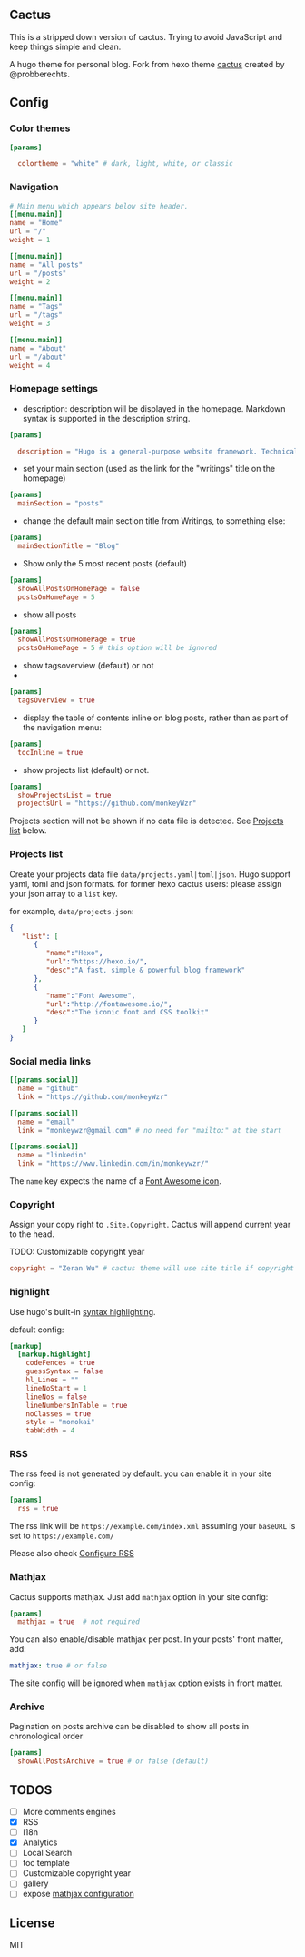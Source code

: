 ## Cactus

This is a stripped down version of cactus. Trying to avoid JavaScript and keep things simple and clean.

A hugo theme for personal blog. Fork from hexo theme [cactus](https://github.com/probberechts/hexo-theme-cactus) created by @probberechts.

## Config

### Color themes

```toml
[params]

  colortheme = "white" # dark, light, white, or classic
```

### Navigation

```toml
# Main menu which appears below site header.
[[menu.main]]
name = "Home"
url = "/"
weight = 1

[[menu.main]]
name = "All posts"
url = "/posts"
weight = 2

[[menu.main]]
name = "Tags"
url = "/tags"
weight = 3

[[menu.main]]
name = "About"
url = "/about"
weight = 4
```

### Homepage settings

* description: description will be displayed in the homepage. Markdown syntax is supported in the description string.
```toml
[params]

  description = "Hugo is a general-purpose website framework. Technically speaking, Hugo is a static site generator. Unlike systems that dynamically build a page with each visitor request, Hugo builds pages when you create or update your content. Since websites are viewed far more often than they are edited, Hugo is designed to provide an optimal viewing experience for your website’s end users and an ideal writing experience for website authors."
```

* set your main section (used as the link for the "writings" title on the homepage)

```toml
[params]
  mainSection = "posts"
```

* change the default main section title from Writings, to something else:

```toml
[params]
  mainSectionTitle = "Blog"
```

* Show only the 5 most recent posts (default)

```toml
[params]
  showAllPostsOnHomePage = false
  postsOnHomePage = 5
```
* show all posts

```toml
[params]
  showAllPostsOnHomePage = true
  postsOnHomePage = 5 # this option will be ignored
```

* show tagsoverview (default) or not
* 
```toml
[params]
  tagsOverview = true
```

* display the table of contents inline on blog posts, rather than as part of the navigation menu:

```toml
[params]
  tocInline = true
```

* show projects list (default) or not.

```toml
[params]
  showProjectsList = true
  projectsUrl = "https://github.com/monkeyWzr"
```

Projects section will not be shown if no data file is detected. See [Projects list](#projects-list) below.

### Projects list

Create your projects data file `data/projects.yaml|toml|json`. Hugo support yaml, toml and json formats.
for former hexo cactus users: please assign your json array to a `list` key.

for example, `data/projects.json`:
```json
{
   "list": [
      {
         "name":"Hexo",
         "url":"https://hexo.io/",
         "desc":"A fast, simple & powerful blog framework"
      },
      {
         "name":"Font Awesome",
         "url":"http://fontawesome.io/",
         "desc":"The iconic font and CSS toolkit"
      }
   ]
}
```

### Social media links

```toml
[[params.social]]
  name = "github"
  link = "https://github.com/monkeyWzr"

[[params.social]]
  name = "email"
  link = "monkeywzr@gmail.com" # no need for "mailto:" at the start

[[params.social]]
  name = "linkedin"
  link = "https://www.linkedin.com/in/monkeywzr/"
```

The `name` key expects the name of a [Font Awesome icon](https://fontawesome.com/icons?d=gallery&s=brands).

### Copyright

Assign your copy right to `.Site.Copyright`. Cactus will append current year to the head.

TODO: Customizable copyright year

```toml
copyright = "Zeran Wu" # cactus theme will use site title if copyright is not set
```

### highlight

Use hugo's built-in [syntax highlighting](https://gohugo.io/getting-started/configuration-markup#highlight).

default config:

```toml
[markup]
  [markup.highlight]
    codeFences = true
    guessSyntax = false
    hl_Lines = ""
    lineNoStart = 1
    lineNos = false
    lineNumbersInTable = true
    noClasses = true
    style = "monokai"
    tabWidth = 4
```

### RSS

The rss feed is not generated by default. you can enable it in your site config:

```toml
[params]
  rss = true
```

The rss link will be `https://example.com/index.xml` assuming your `baseURL` is set to `https://example.com/`

Please also check [Configure RSS](https://gohugo.io/templates/rss/#configure-rss)

### Mathjax

Cactus supports mathjax. Just add `mathjax` option in your site config:
```toml
[params]
  mathjax = true  # not required
```

You can also enable/disable mathjax per post. In your posts' front matter, add:
```yaml
mathjax: true # or false
```

The site config will be ignored when `mathjax` option exists in front matter.

### Archive 
Pagination on posts archive can be disabled to show all posts in chronological order

```toml
[params]
  showAllPostsArchive = true # or false (default)
```

## TODOS

- [ ] More comments engines
- [x] RSS
- [ ] I18n
- [x] Analytics
- [ ] Local Search
- [ ] toc template
- [ ] Customizable copyright year
- [ ] gallery
- [ ] expose [mathjax configuration](https://docs.mathjax.org/en/latest/web/configuration.html#web-configuration) 

## License

MIT
